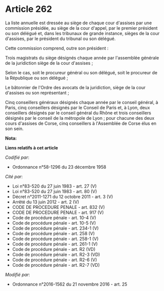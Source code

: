 # Article 262

La liste annuelle est dressée au siège de chaque cour d'assises par une commission présidée, au siège de la cour d'appel, par
le premier président ou son délégué et, dans les tribunaux de grande instance, sièges de la cour d'assises, par le président
du tribunal ou son délégué.

Cette commission comprend, outre son président :

Trois magistrats du siège désignés chaque année par l'assemblée générale de la juridiction siège de la cour d'assises ;

Selon le cas, soit le procureur général ou son délégué, soit le procureur de la République ou son délégué ;

Le bâtonnier de l'Ordre des avocats de la juridiction, siège de la cour d'assises ou son représentant ;

Cinq conseillers généraux désignés chaque année par le conseil général, à Paris, cinq conseillers désignés par le Conseil de
Paris et, à Lyon, deux conseillers désignés par le conseil général du Rhône et trois conseillers désignés par le conseil de
la métropole de Lyon ; pour chacune des deux cours d'assises de Corse, cinq conseillers à l'Assemblée de Corse élus en son
sein.

**Nota:**



**Liens relatifs à cet article**

_Codifié par_:

  - Ordonnance n°58-1296 du 23 décembre 1958

_Cité par_:

  - Loi n°83-520 du 27 juin 1983 - art. 27 (V)
  - Loi n°83-520 du 27 juin 1983 - art. 80 (V)
  - Décret n°2011-1271 du 12 octobre 2011 - art. 3 (V)
  - Arrêté du 13 juin 2012 - art. 2 (V)
  - CODE DE PROCEDURE PENALE - art. 832 (V)
  - CODE DE PROCEDURE PENALE - art. 917 (V)
  - Code de procédure pénale - art. 10-4 (V)
  - Code de procédure pénale - art. 10-5 (V)
  - Code de procédure pénale - art. 234-1 (V)
  - Code de procédure pénale - art. 258 (V)
  - Code de procédure pénale - art. 258-1 (V)
  - Code de procédure pénale - art. 261-1 (V)
  - Code de procédure pénale - art. R2 (VD)
  - Code de procédure pénale - art. R2-3 (VD)
  - Code de procédure pénale - art. R2-6 (V)
  - Code de procédure pénale - art. R2-7 (VD)

_Modifié par_:

  - Ordonnance n°2016-1562 du 21 novembre 2016 - art. 25
